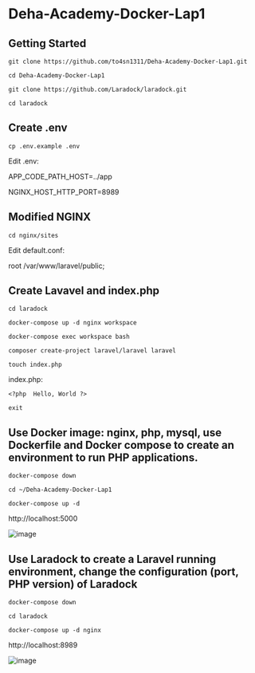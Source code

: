 # Deha-Academy-Docker-Lap1

## Getting Started
`git clone https://github.com/to4sn1311/Deha-Academy-Docker-Lap1.git ` </br>

` cd Deha-Academy-Docker-Lap1 ` </br>

` git clone https://github.com/Laradock/laradock.git ` </br>

`cd laradock`

## Create .env 

`cp .env.example .env`</br>

Edit .env: </br>

APP_CODE_PATH_HOST=../app

NGINX_HOST_HTTP_PORT=8989

## Modified NGINX 

`cd nginx/sites` </br>

Edit default.conf: </b>

root /var/www/laravel/public;

## Create Lavavel and index.php

`cd laradock`

`docker-compose up -d nginx workspace`

`docker-compose exec workspace bash`

`composer create-project laravel/laravel laravel`

`touch index.php`

index.php:

`<?php 
Hello, World
?>`

`exit`

## Use Docker image: nginx, php, mysql, use Dockerfile and Docker compose to create an environment to run PHP applications.
`docker-compose down`

`cd ~/Deha-Academy-Docker-Lap1`

`docker-compose up -d`

http://localhost:5000

![image](https://github.com/user-attachments/assets/918f448a-2f15-4c1a-93b5-a7260294df96)


## Use Laradock to create a Laravel running environment, change the configuration (port, PHP version) of Laradock

`docker-compose down`

`cd laradock`

`docker-compose up -d nginx`

http://localhost:8989

![image](https://github.com/user-attachments/assets/916cea7a-ab76-4670-b055-401ab2102a41)


